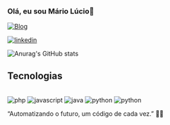 ### Olá, eu sou Mário Lúcio🦾
[![Blog](https://img.shields.io/website-up-down-green-red/http/monip.org.svg=http://cognicao.online)](https://cognicao.online/)

[![linkedin](https://img.shields.io/badge/LinkedIn-0077B5?style=for-the-badge&logo=linkedin&logoColor=white)](https://www.linkedin.com/in/m%C3%A1rio-l%C3%BAcio-24112a1a2/)

![Anurag's GitHub stats](https://github-readme-stats.vercel.app/api?username=Mario-cognicaoON&show_icons=true&theme=radical)

## Tecnologias

<div style="display: inline_block"><br/>
  <img algin="center" alt="php" src="https://img.shields.io/badge/PHP-777BB4?style=for-the-badge&logo=php&logoColor=white"  />
    <img algin="center" alt="javascript" src="https://img.shields.io/badge/JavaScript-323330?style=for-the-badge&logo=javascript&logoColor=F7DF1E"/>
    <img algin="center" alt="java" src="https://img.shields.io/badge/Java-ED8B00?style=for-the-badge&logo=openjdk&logoColor=white"/>
       <img algin="center" alt="python" src="https://img.shields.io/badge/Python-14354C?style=for-the-badge&logo=python&logoColor=white"/>
         <img algin="center" alt="python" src="https://img.shields.io/badge/Sass-CC6699?style=for-the-badge&logo=sass&logoColor=white"/>
</div>

“Automatizando o futuro, um código de cada vez.” 🚀🤖




